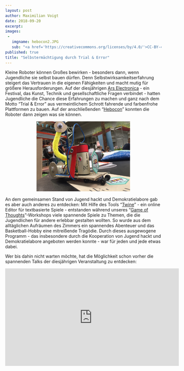 ```yaml
---
layout: post
author: Maximilian Voigt
date: 2018-09-20
excerpt:
images:
 -
   imgname: hebocon2.JPG
   sub: "<a href='https://creativecommons.org/licenses/by/4.0/'>CC-BY-4.0</a>, OKF DE, Foto: Maximilian Voigt"
published: true
title: "Selbstermächtigung durch Trial & Error"
---
```


Kleine Roboter können Großes bewirken - besonders dann, wenn Jugendliche sie selbst bauen dürfen. Denn Selbstwirksamkeitserfahrung steigert das Vertrauen in die eigenen Fähigkeiten und macht mutig für größere Herausforderungen.
Auf der diesjährigen [Ars Electronica](https://ars.electronica.art/error/de/) - ein Festival, das Kunst, Technik und gesellschaftliche Fragen verbindet - hatten Jugendliche die Chance diese Erfahrungen zu machen und ganz nach dem Motto “Trial & Error” aus vermeintlichem Schrott fahrende und farbenfrohe Plattformen zu bauen. Auf der anschließenden “[Hebocon](https://ars.electronica.art/error/de/hebocon/)” konnten die Roboter dann zeigen was sie können.

<center><img src="/assets/blog/hebocon1.JPG" alt="Hebocon Teilnehmer" width="60%"></center>

An dem gemeinsamen Stand von Jugend hackt und Demokratielabore gab es aber auch anderes zu entdecken: Mit Hilfe des Tools “[Twine](http://twinery.org/)” - ein online Editor für textbasierte Spiele - entstanden während unseres “[Game of Thoughts](https://demokratielabore.de/workshops/game-of-thoughts/)”-Workshops viele spannende Spiele zu Themen, die die Jugendlichen für andere erlebbar gestalten wollten. So wurde aus dem alltäglichen Aufräumen des Zimmers ein spannendes Abenteuer und das Basketball-Hobby eine mitreißende Tragödie.
Durch dieses ausgewogene Programm - das insbesondere durch die Kooperation von Jugend hackt und Demokratielabore angeboten werden konnte - war für jeden und jede etwas dabei.

Wer bis dahin nicht warten möchte, hat die Möglichkeit schon vorher die spannenden Talks der diesjährigen Veranstaltung zu entdecken:

<iframe width="560" height="315" src="https://www.youtube-nocookie.com/embed/videoseries?list=PLKrmQr-thTw6aEOPMSC_p32zgL9W57lGD" frameborder="0" allow="autoplay; encrypted-media" allowfullscreen></iframe>

